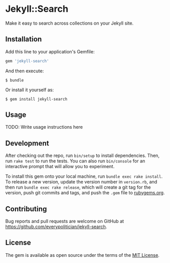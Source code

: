 # Jekyll::Search

Make it easy to search across collections on your Jekyll site.

## Installation

Add this line to your application's Gemfile:

```ruby
gem 'jekyll-search'
```

And then execute:

    $ bundle

Or install it yourself as:

    $ gem install jekyll-search

## Usage

TODO: Write usage instructions here

## Development

After checking out the repo, run `bin/setup` to install dependencies. Then, run `rake test` to run the tests. You can also run `bin/console` for an interactive prompt that will allow you to experiment.

To install this gem onto your local machine, run `bundle exec rake install`. To release a new version, update the version number in `version.rb`, and then run `bundle exec rake release`, which will create a git tag for the version, push git commits and tags, and push the `.gem` file to [rubygems.org](https://rubygems.org).

## Contributing

Bug reports and pull requests are welcome on GitHub at https://github.com/everypolitician/jekyll-search.

## License

The gem is available as open source under the terms of the [MIT License](http://opensource.org/licenses/MIT).
